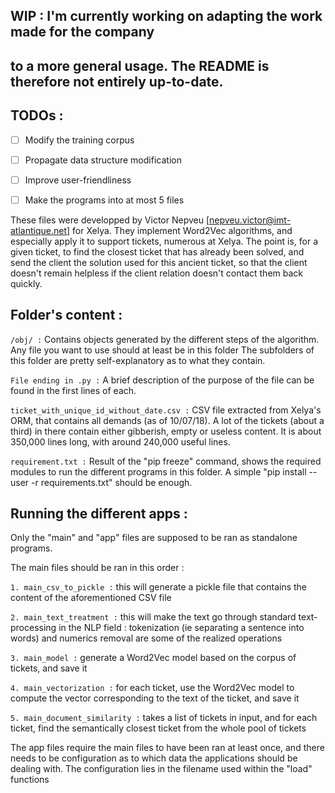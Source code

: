 ## WIP : I'm currently working on adapting the work made for the company
## to a more general usage. The README is therefore not entirely up-to-date.

## TODOs :

- [ ] Modify the training corpus
- [ ] Propagate data structure modification
- [ ] Improve user-friendliness
- [ ] Make the programs into at most 5 files


These files were developped by Victor Nepveu [nepveu.victor@imt-atlantique.net] for Xelya.
They implement Word2Vec algorithms, and especially apply it to support tickets, numerous
at Xelya. The point is, for a given ticket, to find the closest ticket that has already been 
solved, and send the client the solution used for this ancient ticket, so that the client 
doesn't remain helpless if the client relation doesn't contact them back quickly.

## Folder's content :

`/obj/ :`
Contains objects generated by the different steps of the algorithm.
Any file you want to use should at least be in this folder
The subfolders of this folder are pretty self-explanatory as to what
they contain.

`File ending in .py :`
A brief description of the purpose of the file can be found in the first lines of each.

`ticket_with_unique_id_without_date.csv :`
CSV file extracted from Xelya's ORM, that contains all demands  (as of 10/07/18).
A lot of the tickets (about a third) in there contain either gibberish, empty or useless content.
It is about 350,000 lines long, with around 240,000 useful lines.

`requirement.txt :` 
Result of the "pip freeze" command, shows the required modules to run the different programs
in this folder. A simple "pip install --user -r requirements.txt" should be enough.


## Running the different apps :

Only the "main" and "app" files are supposed to be ran as standalone programs.

The main files should be ran in this order : 

`1. main_csv_to_pickle :` this will generate a pickle file that contains the content of
the aforementioned CSV file

`2. main_text_treatment :` this will make the text go through standard text-processing in the NLP
field : tokenization (ie separating a sentence into words) and numerics removal are some 
of the realized operations

`3. main_model :` generate a Word2Vec model based on the corpus of tickets, and save it

`4. main_vectorization :` for each ticket, use the Word2Vec model to compute the vector 
corresponding to the text of the ticket, and save it

`5. main_document_similarity :` takes a list of tickets in input, and for each ticket, find
the semantically closest ticket from the whole pool of tickets 

The app files require the main files to have been ran at least once, and there needs to be
configuration as to which data the applications should be dealing with. The configuration lies
in the filename used within the "load" functions


